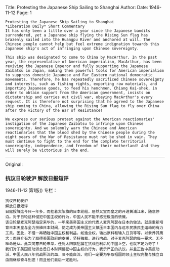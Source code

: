 Title: Protesting the Japanese Ship Sailing to Shanghai
Author:
Date: 1946-11-12
Page: 1

    Protesting the Japanese Ship Sailing to Shanghai
    *Liberation Daily* Short Commentary
    It has only been a little over a year since the Japanese bandits surrendered, yet a Japanese ship flying the Rising Sun flag has brazenly sailed into the Huangpu River and anchored at will. The Chinese people cannot help but feel extreme indignation towards this Japanese ship's act of infringing upon Chinese sovereignty.

    This ship was designated to come to China by MacArthur. In the past year, the representative of American imperialism, MacArthur, has been reviving the Japanese Emperor and fully supporting the Japanese Zaibatsu in Japan, making them powerful tools for American imperialism to suppress domestic Japanese and Far Eastern national democratic movements. Therefore, he has repeatedly sacrificed Chinese sovereignty and interests, such as fishing rights, exporting raw materials, and importing Japanese goods, to feed his henchmen. Chiang Kai-shek, in order to obtain support from the American government, insists on dictatorship and carries out civil war, obeying MacArthur's every request. It is therefore not surprising that he agreed to the Japanese ship coming to China, allowing the Rising Sun flag to fly over China after the victory of the War of Resistance!

    We express our serious protest against the American reactionaries' instigation of the Japanese Zaibatsu to infringe upon Chinese sovereignty. And we solemnly warn the Chinese and American reactionaries that the blood shed by the Chinese people during the eight years of the War of Resistance must not be shed in vain. They must continue to fight to the end for the complete territorial sovereignty, independence, and freedom of their motherland! And they will surely be victorious in the end.



<hr /> 

Original: 


### 抗议日轮驶沪  解放日报短评

1946-11-12
第1版()
专栏：

    抗议日轮驶沪
    解放日报短评
    日寇投降迄今只一年多，而挂着太阳旗的日本轮船，居然又堂而皇之的开进黄浦江来，随意停泊。对于日轮这种侵犯中国主权的行为，中国人民不能不感觉极度的愤慨。
    该日轮是麦克阿瑟指定来华的，一年来美帝国主义的代表人麦克阿瑟在日本的做法，就是重新培育日本天皇与全力扶植日本财阀，使之成为美帝国主义镇压日本国内与远东民族民主运动的有力工具。因此，不惜一再牺牲中国主权和利益，如渔业权，输出原料和输入日货等等，以豢养其鹰犬；而蒋介石为了取得美国政府的支援，坚持独裁，进行内战，对于麦克阿瑟的每一要求，无不唯命是从。此次同意日轮来华，任凭太阳旗招展在抗战胜利后的中国上空，也就不足为奇了！
    我们对于美国反动派怂恿日本财阀侵犯中国主权的行为，表示严正的抗议。并且正告中美反动派，中国人民八年抗战所流的血，决不能白流，他们一定要为争取祖国的领土主权完整与独立自由而继续奋斗到底！而且他们最后一定胜利。
